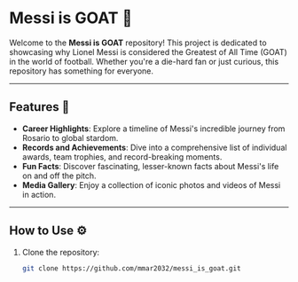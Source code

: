 # Messi is GOAT 🐐

Welcome to the **Messi is GOAT** repository! This project is dedicated to showcasing why Lionel Messi is considered the Greatest of All Time (GOAT) in the world of football. Whether you're a die-hard fan or just curious, this repository has something for everyone.

---

## Features 📂

- **Career Highlights**: Explore a timeline of Messi's incredible journey from Rosario to global stardom.
- **Records and Achievements**: Dive into a comprehensive list of individual awards, team trophies, and record-breaking moments.
- **Fun Facts**: Discover fascinating, lesser-known facts about Messi's life on and off the pitch.
- **Media Gallery**: Enjoy a collection of iconic photos and videos of Messi in action.

---

## How to Use ⚙️

1. Clone the repository:
   ```bash
   git clone https://github.com/mmar2032/messi_is_goat.git
   ```
